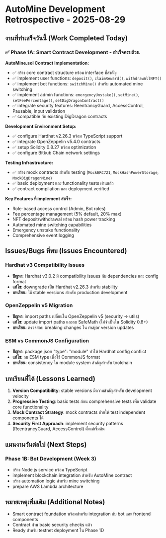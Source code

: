 # AutoMine Development Retrospective - 2025-08-29

## งานที่ทำเสร็จวันนี้ (Work Completed Today)

### ✅ Phase 1A: Smart Contract Development - สำเร็จครบถ้วน

**AutoMine.sol Contract Implementation:**
- ✅ สร้าง core contract structure พร้อม interface ที่สำคัญ
- ✅ implement user functions: `deposit()`, `claimReward()`, `withdrawAllNFT()`
- ✅ implement bot functions: `switchMine()` สำหรับ automated mine switching
- ✅ implement admin functions: `emergencyUnstake()`, `setMine()`, `setFeePercentage()`, `setDigDragonContract()`
- ✅ integrate security features: ReentrancyGuard, AccessControl, Pausable, input validation
- ✅ compatible กับ existing DigDragon contracts

**Development Environment Setup:**
- ✅ configure Hardhat v2.26.3 พร้อม TypeScript support
- ✅ integrate OpenZeppelin v5.4.0 contracts
- ✅ setup Solidity 0.8.27 พร้อม optimization
- ✅ configure Bitkub Chain network settings

**Testing Infrastructure:**
- ✅ สร้าง mock contracts สำหรับ testing (`MockERC721`, `MockHashPowerStorage`, `MockDigDragonMine`)
- ✅ basic deployment และ functionality tests ผ่านแล้ว
- ✅ contract compilation และ deployment verified

**Key Features ที่ implement สำเร็จ:**
- Role-based access control (Admin, Bot roles)
- Fee percentage management (5% default, 20% max)
- NFT deposit/withdrawal พร้อม hash power tracking
- Automated mine switching capabilities
- Emergency unstake functionality
- Comprehensive event logging

## Issues/Bugs ที่พบ (Issues Encountered)

### Hardhat v3 Compatibility Issues
- **ปัญหา**: Hardhat v3.0.2 มี compatibility issues กับ dependencies และ config format
- **แก้ไข**: downgrade เป็น Hardhat v2.26.3 สำหรับ stability
- **บทเรียน**: ใช้ stable versions สำหรับ production development

### OpenZeppelin v5 Migration
- **ปัญหา**: import paths เปลี่ยนใน OpenZeppelin v5 (security -> utils)
- **แก้ไข**: update import paths และลบ SafeMath (ไม่จำเป็นใน Solidity 0.8+)
- **บทเรียน**: ตรวจสอบ breaking changes ใน major version updates

### ESM vs CommonJS Configuration
- **ปัญหา**: package.json "type": "module" ทำให้ Hardhat config conflict
- **แก้ไข**: ลบ ESM type เพื่อใช้ CommonJS format
- **บทเรียน**: consistency ใน module system สำคัญสำหรับ toolchain

## บทเรียนที่ได้ (Lessons Learned)

1. **Version Compatibility**: stable versions มีความสำคัญสำหรับ development velocity
2. **Progressive Testing**: basic tests ก่อน comprehensive tests เพื่อ validate core functionality
3. **Mock Contract Strategy**: mock contracts ช่วยให้ test independent components ได้
4. **Security First Approach**: implement security patterns (ReentrancyGuard, AccessControl) ตั้งแต่เริ่มต้น

## แผนงานวันต่อไป (Next Steps)

### Phase 1B: Bot Development (Week 3)
- สร้าง Node.js service พร้อม TypeScript
- implement blockchain integration สำหรับ AutoMine contract
- สร้าง automation logic สำหรับ mine switching
- prepare AWS Lambda architecture

## หมายเหตุเพิ่มเติม (Additional Notes)

- Smart contract foundation พร้อมสำหรับ integration กับ bot และ frontend components
- Contract ผ่าน basic security checks แล้ว
- Ready สำหรับ testnet deployment ใน Phase 1D